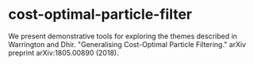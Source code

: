 # cost-optimal-particle-filter
We present demonstrative tools for exploring the themes described in Warrington and Dhir. "Generalising Cost-Optimal Particle Filtering." arXiv preprint arXiv:1805.00890 (2018).
